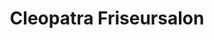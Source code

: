 ---
title: "Cleopatra Friseursalon"
url: /rothenburg-ob-der-tauber/cleopatra-friseursalon/
shop: Friseur
---